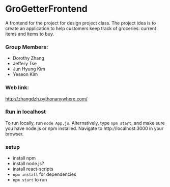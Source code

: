 # GroGetterFrontend
A frontend for the project for design project class. The project idea is to create an application to help customers keep track of groceries: current items and items to buy.

### Group Members: 
- Dorothy Zhang
- Jeffery Tse
- Jun Hyung Kim
- Yeseon Kim

### Web link:
http://zhangdzh.pythonanywhere.com/

### Run in localhost
To run locally, run `node App.js`.
Alternatively, type `npm start`, and make sure you have node.js or npm installed.
Navigate to http://localhost:3000 in your browser.


### setup
- install npm
- install node.js?
- install react-scripts
- `npm install` for dependencies
- `npm start` to run